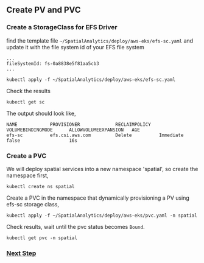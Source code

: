 ## Create PV and PVC

### Create a StorageClass for EFS Driver

find the template file `~/SpatialAnalytics/deploy/aws-eks/efs-sc.yaml` and update it with the file system id of your EFS file system

```
...
fileSystemId: fs-0a8838e5f81aa5cb3
...
```
```
kubectl apply -f ~/SpatialAnalytics/deploy/aws-eks/efs-sc.yaml
```
Check the results
```
kubectl get sc
```
The output should look like,
```
NAME            PROVISIONER             RECLAIMPOLICY   VOLUMEBINDINGMODE      ALLOWVOLUMEEXPANSION   AGE
efs-sc          efs.csi.aws.com         Delete          Immediate              false                  16s
```

### Create a PVC

We will deploy spatial services into a new namespace 'spatial', so create the namespace first,
```
kubectl create ns spatial
```

Create a PVC in the namespace that dynamically provisioning a PV using efs-sc storage class,
```
kubectl apply -f ~/SpatialAnalytics/deploy/aws-eks/pvc.yaml -n spatial
```
Check results, wait until the pvc status becomes `Bound`.
```
kubectl get pvc -n spatial
```

### [Next Step](prepare-repository-database.md)
